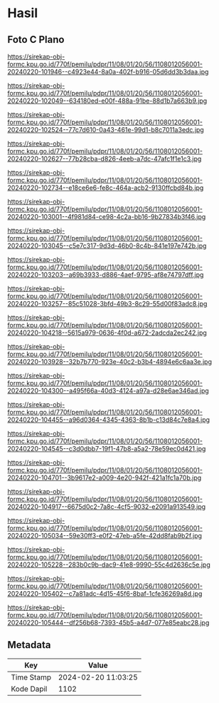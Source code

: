 # Hasil

## Foto C Plano

https://sirekap-obj-formc.kpu.go.id/770f/pemilu/pdpr/11/08/01/20/56/1108012056001-20240220-101946--c4923e44-8a0a-402f-b916-05d6dd3b3daa.jpg

https://sirekap-obj-formc.kpu.go.id/770f/pemilu/pdpr/11/08/01/20/56/1108012056001-20240220-102049--634180ed-e00f-488a-91be-88d1b7a663b9.jpg

https://sirekap-obj-formc.kpu.go.id/770f/pemilu/pdpr/11/08/01/20/56/1108012056001-20240220-102524--77c7d610-0a43-461e-99d1-b8c7011a3edc.jpg

https://sirekap-obj-formc.kpu.go.id/770f/pemilu/pdpr/11/08/01/20/56/1108012056001-20240220-102627--77b28cba-d826-4eeb-a7dc-47afc1f1e1c3.jpg

https://sirekap-obj-formc.kpu.go.id/770f/pemilu/pdpr/11/08/01/20/56/1108012056001-20240220-102734--e18ce6e6-fe8c-464a-acb2-9130ffcbd84b.jpg

https://sirekap-obj-formc.kpu.go.id/770f/pemilu/pdpr/11/08/01/20/56/1108012056001-20240220-103001--4f981d84-ce98-4c2a-bb16-9b27834b3f46.jpg

https://sirekap-obj-formc.kpu.go.id/770f/pemilu/pdpr/11/08/01/20/56/1108012056001-20240220-103045--c5e7c317-9d3d-46b0-8c4b-841e197e742b.jpg

https://sirekap-obj-formc.kpu.go.id/770f/pemilu/pdpr/11/08/01/20/56/1108012056001-20240220-103203--a69b3933-d886-4aef-9795-af8e74797dff.jpg

https://sirekap-obj-formc.kpu.go.id/770f/pemilu/pdpr/11/08/01/20/56/1108012056001-20240220-103257--85c51028-3bfd-49b3-8c29-55d00f83adc8.jpg

https://sirekap-obj-formc.kpu.go.id/770f/pemilu/pdpr/11/08/01/20/56/1108012056001-20240220-104218--5615a979-0636-4f0d-a672-2adcda2ec242.jpg

https://sirekap-obj-formc.kpu.go.id/770f/pemilu/pdpr/11/08/01/20/56/1108012056001-20240220-103928--32b7b770-923e-40c2-b3b4-4894e6c6aa3e.jpg

https://sirekap-obj-formc.kpu.go.id/770f/pemilu/pdpr/11/08/01/20/56/1108012056001-20240220-104300--a495f66a-40d3-4124-a97a-d28e6ae346ad.jpg

https://sirekap-obj-formc.kpu.go.id/770f/pemilu/pdpr/11/08/01/20/56/1108012056001-20240220-104455--a96d0364-4345-4363-8b1b-c13d84c7e8a4.jpg

https://sirekap-obj-formc.kpu.go.id/770f/pemilu/pdpr/11/08/01/20/56/1108012056001-20240220-104545--c3d0dbb7-19f1-47b8-a5a2-78e59ec0d421.jpg

https://sirekap-obj-formc.kpu.go.id/770f/pemilu/pdpr/11/08/01/20/56/1108012056001-20240220-104701--3b9617e2-a009-4e20-942f-421a1fc1a70b.jpg

https://sirekap-obj-formc.kpu.go.id/770f/pemilu/pdpr/11/08/01/20/56/1108012056001-20240220-104917--6675d0c2-7a8c-4cf5-9032-e2091a913549.jpg

https://sirekap-obj-formc.kpu.go.id/770f/pemilu/pdpr/11/08/01/20/56/1108012056001-20240220-105034--59e30ff3-e0f2-47eb-a5fe-42dd8fab9b2f.jpg

https://sirekap-obj-formc.kpu.go.id/770f/pemilu/pdpr/11/08/01/20/56/1108012056001-20240220-105228--283b0c9b-dac9-41e8-9990-55c4d2636c5e.jpg

https://sirekap-obj-formc.kpu.go.id/770f/pemilu/pdpr/11/08/01/20/56/1108012056001-20240220-105402--c7a81adc-4d15-45f6-8baf-1cfe36269a8d.jpg

https://sirekap-obj-formc.kpu.go.id/770f/pemilu/pdpr/11/08/01/20/56/1108012056001-20240220-105444--df256b68-7393-45b5-a4d7-077e85eabc28.jpg


## Metadata

| Key        | Value               |
| ---------- | ------------------- |
| Time Stamp | 2024-02-20 11:03:25 |
| Kode Dapil | 1102                |



